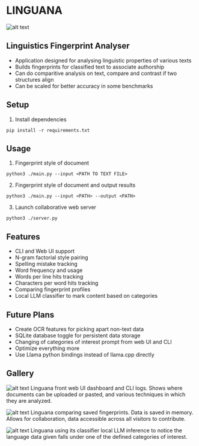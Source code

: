 # LINGUANA
![alt text](https://raw.githubusercontent.com/649/Linguana-Framework/images/linguana.png)
## Linguistics Fingerprint Analyser
* Application designed for analysing linguistic properties of various texts
* Builds fingerprints for classified text to associate authorship
* Can do comparitive analysis on text, compare and contrast if two structures align
* Can be scaled for better accuracy in some benchmarks

## Setup
1. Install dependencies
```
pip install -r requirements.txt
```

## Usage
1. Fingerprint style of document
```
python3 ./main.py --input <PATH TO TEXT FILE>
```
2. Fingerprint style of document and output results
```
python3 ./main.py --input <PATH> --output <PATH>
```
3. Launch collaborative web server
```
python3 ./server.py
```

## Features
* CLI and Web UI support
* N-gram factorial style pairing
* Spelling mistake tracking
* Word frequency and usage
* Words per line hits tracking
* Characters per word hits tracking
* Comparing fingerprint profiles
* Local LLM classifier to mark content based on categories

## Future Plans
* Create OCR features for picking apart non-text data
* SQLite database toggle for persistent data storage
* Changing of categories of interest prompt from web UI and CLI
* Optimize everything more
* Use Llama python bindings instead of llama.cpp directly

## Gallery
![alt text](https://raw.githubusercontent.com/649/Linguana-Framework/images/linguana_dash.png)
Linguana front web UI dashboard and CLI logs. Shows where documents can be uploaded or pasted, and various techniques in which they are analyzed.

![alt text](https://raw.githubusercontent.com/649/Linguana-Framework/images/linguana_saved.png)
Linguana comparing saved fingerprints. Data is saved in memory. Allows for collaboration, data accessible across all visitors to contribute.

![alt text](https://raw.githubusercontent.com/649/Linguana-Framework/images/similar.png)
Linguana using its classifier local LLM inference to notice the language data given falls under one of the defined categories of interest.